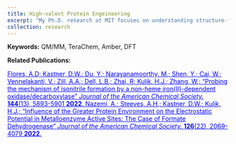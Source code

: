 ```yaml
---
title: High-valent Protein Engeineering
excerpt: "My Ph.D. research at MIT focuses on understanding structure-function relationships in high-valent metalloenzymes through gpu-accelerated quantum mechanics and molecular dynamics calculations. I am especially interested in iron-containing enzymes such as non-heme iron α-ketoglutarate dependent oxygenases. <img src='/images/research/enzyme.png' style='width:100%;margin-top:15px'>"
collection: research
---
```

<strong>Keywords:</strong> QM/MM, TeraChem, Amber, DFT



<strong>Related Publications:</strong><br/>

<a style="color:blue" href="https://pubs.acs.org/doi/full/10.1021/jacs.1c12891">
Flores, A.D; <u>Kastner, D.W.</u>; Du, Y.; Narayanamoorthy, M.; Shen, Y.; Cai, W.; Vennelakanti, V.; Zill, A.A.; Dell, L.B.; Zhai, R; Kulik, H.J.; Zhang, W.;
&ldquo;Probing the mechanism of isonitrile formation by a non-heme iron(II)-dependent oxidase/decarboxylase&rdquo;
<em>Journal of the American Chemical Society. </em>
<strong>144</strong>(13), 5893-5901 <strong>2022</strong>.
</a>

<a style="color:blue" href="https://pubs.acs.org/doi/10.1021/acs.jpcb.2c02260">
Nazemi, A.; Steeves, A.H.; <u>Kastner, D.W.</u>; Kulik, H.J.;
&ldquo;Influence of the Greater Protein Environment on the Electrostatic Potential in Metalloenzyme Active Sites: The Case of Formate Dehydrogenase&rdquo;
<em>Journal of the American Chemical Society. </em>
<strong>126</strong>(22), 2069-4079 <strong>2022</strong>.
</a>